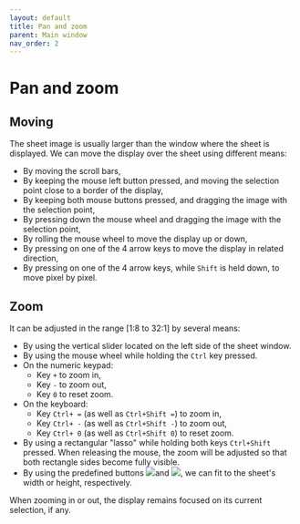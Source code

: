 ```yaml
---
layout: default
title: Pan and zoom
parent: Main window
nav_order: 2
---
```

# Pan and zoom

## Moving

The sheet image is usually larger than the window where the sheet is displayed.
We can move the display over the sheet using different means:

* By moving the scroll bars,
* By keeping the mouse left button pressed, and moving the selection point close to a border
  of the display,
* By keeping both mouse buttons pressed, and dragging the image with the selection point,
* By pressing down the mouse wheel and dragging the image with the selection point,
* By rolling the mouse wheel to move the display up or down,
* By pressing on one of the 4 arrow keys to move the display in related direction,
* By pressing on one of the 4 arrow keys, while `Shift` is held down, to move pixel by pixel.

## Zoom

It can be adjusted in the range [1:8 to 32:1] by several means:

* By using the vertical slider located on the left side of the sheet window.
* By using the mouse wheel while holding the `Ctrl` key pressed.
* On the numeric keypad:
  - Key `+` to zoom in,
  - Key `-` to zoom out,
  - Key `0` to reset zoom.
* On the keyboard:
  - Key `Ctrl+ =` (as well as `Ctrl+Shift =`) to zoom in,
  - Key `Ctrl+ -` (as well as `Ctrl+Shift -`) to zoom out,
  - Key `Ctrl+ 0` (as well as `Ctrl+Shift 0`) to reset zoom.
* By using a rectangular "lasso" while holding both keys `Ctrl+Shift` pressed.
When releasing the mouse, the zoom will be adjusted so that both rectangle sides become fully visible.
* By using the predefined buttons ![](../../assets/images/zoom1.png)and ![](../../assets/images/zoom2.png),
we can fit to the sheet's width or height, respectively.

When zooming in or out, the display remains focused on its current selection, if any.
